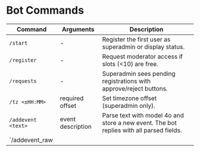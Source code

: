 # Bot Commands

| Command | Arguments | Description |
|---------|-----------|-------------|
| `/start` | - | Register the first user as superadmin or display status. |
| `/register` | - | Request moderator access if slots (<10) are free. |
| `/requests` | - | Superadmin sees pending registrations with approve/reject buttons. |
| `/tz <±HH:MM>` | required offset | Set timezone offset (superadmin only). |
| `/addevent <text>` | event description | Parse text with model 4o and store a new event. The bot replies with all parsed fields. |
| `/addevent_raw <title>|<date>|<time>|<location>` | manual fields | Add event without LLM. The bot echoes the stored fields. |
| `/ask4o <text>` | any text | Send query to model 4o and show plain response (superadmin only). |
| `/events [DATE]` | optional date `YYYY-MM-DD` or `DD.MM.YYYY` | List events for the day with delete buttons. |

Use `/addevent` to let model 4o extract fields. `/addevent_raw` lets you
input simple data separated by `|` pipes.
